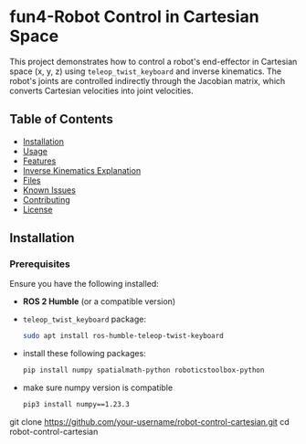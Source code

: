 # fun4-Robot Control in Cartesian Space

This project demonstrates how to control a robot's end-effector in Cartesian space (x, y, z) using `teleop_twist_keyboard` and inverse kinematics. The robot's joints are controlled indirectly through the Jacobian matrix, which converts Cartesian velocities into joint velocities.

## Table of Contents

- [Installation](#installation)
- [Usage](#usage)
- [Features](#features)
- [Inverse Kinematics Explanation](#inverse-kinematics-explanation)
- [Files](#files)
- [Known Issues](#known-issues)
- [Contributing](#contributing)
- [License](#license)

## Installation

### Prerequisites

Ensure you have the following installed:

- **ROS 2 Humble** (or a compatible version)
- `teleop_twist_keyboard` package:
    ```bash
    sudo apt install ros-humble-teleop-twist-keyboard
    ```

- install these following packages:
    ```bash
    pip install numpy spatialmath-python roboticstoolbox-python
    ```

- make sure numpy version is compatible
    ```bash
    pip3 install numpy==1.23.3
    ```
    
git clone https://github.com/your-username/robot-control-cartesian.git
cd robot-control-cartesian


